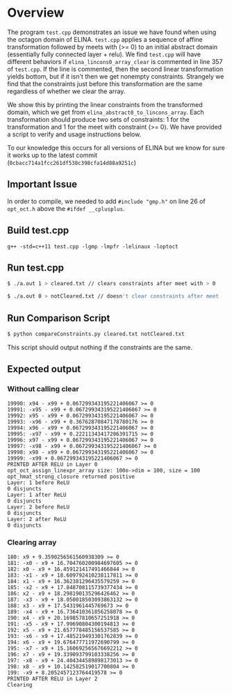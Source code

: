 # Overview
The program ```test.cpp``` demonstrates an issue we have found when using the octagon domain of ELINA. ```test.cpp``` applies a sequence of affine transformation followed by meets with (>= 0) to an initial abstract domain (essentially fully connected layer + relu). We find ```test.cpp``` will have different behaviors if ```elina_lincons0_array_clear``` is commented in line 357 of ```test.cpp```. If the line is commented, then the second linear transformation yields bottom, but if it isn't then we get nonempty constraints. Strangely we find that the constraints just before this transformation are the same regardless of whether we clear the array.

We show this by printing the linear constraints from the transformed domain, which we get from ```elina_abstract0_to_lincons_array```. Each transformation should produce two sets of constraints: 1 for the transformation and 1 for the meet with constraint (>= 0). We have provided a script to verify and usage instructions below. 

To our knowledge this occurs for all versions of ELINA but we know for sure it works up to the latest commit (```0cbacc714a1fcc261df538c398cfa14d88a9251c```)
## Important Issue
In order to compile, we needed to add ```#include "gmp.h"``` on line 26 of ```opt_oct.h``` above the ```#ifdef __cplusplus```. 

## Build test.cpp
```g++ -std=c++11 test.cpp -lgmp -lmpfr -lelinaux -loptoct```

## Run test.cpp
```bash
$ ./a.out 1 > cleared.txt // clears constraints after meet with > 0
```
```bash
$ ./a.out 0 > notCleared.txt // doesn't clear constraints after meet
```

## Run Comparison Script
```bash
$ python compareConstraints.py cleared.txt notCleared.txt
```

This script should output nothing if the constraints are the same. 


## Expected output

### Without calling clear
```
19990: x94 - x99 + 0.067299343195221406067 >= 0
19991: -x95 - x99 + 0.067299343195221406067 >= 0
19992: x95 - x99 + 0.067299343195221406067 >= 0
19993: -x96 - x99 + 0.36762870847178780176 >= 0
19994: x96 - x99 + 0.067299343195221406067 >= 0
19995: -x97 - x99 + 0.22211343417206391715 >= 0
19996: x97 - x99 + 0.067299343195221406067 >= 0
19997: -x98 - x99 + 0.067299343195221406067 >= 0
19998: x98 - x99 + 0.067299343195221406067 >= 0
19999: -x99 + 0.067299343195221406067 >= 0
PRINTED AFTER RELU in Layer 0
opt_oct_assign_linexpr_array size: 100o->dim = 100, size = 100
opt_hmat_strong_closure returned positive
Layer: 1 before ReLU
0 disjuncts
Layer: 1 after ReLU
0 disjuncts
Layer: 2 before ReLU
0 disjuncts
Layer: 2 after ReLU
0 disjuncts
```

### Clearing array
```
180: x9 + 9.3590256561560938309 >= 0
181: -x0 - x9 + 16.704760200984697605 >= 0
182: x0 - x9 + 16.459121417491466844 >= 0
183: -x1 - x9 + 18.609792410238117811 >= 0
184: x1 - x9 + 16.362381296435579259 >= 0
185: -x2 - x9 + 17.848708115739377434 >= 0
186: x2 - x9 + 18.298190135296426462 >= 0
187: -x3 - x9 + 18.050018503093863132 >= 0
188: x3 - x9 + 17.5431961445769673 >= 0
189: -x4 - x9 + 16.736410361856258078 >= 0
190: x4 - x9 + 20.169857810657251918 >= 0
191: -x5 - x9 + 17.99690804300194813 >= 0
192: x5 - x9 + 21.657778485156537585 >= 0
193: -x6 - x9 + 17.485219493301762839 >= 0
194: x6 - x9 + 19.676477711972690799 >= 0
195: -x7 - x9 + 15.160692565676692212 >= 0
196: x7 - x9 + 19.339093799103338256 >= 0
197: -x8 - x9 + 24.404344589898173013 >= 0
198: x8 - x9 + 10.142582519017700804 >= 0
199: -x9 + 8.2052457123764419578 >= 0
PRINTED AFTER RELU in Layer 2
Clearing
```
